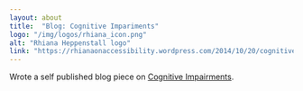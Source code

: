```yaml
---
layout: about
title:  "Blog: Cognitive Impariments"
logo: "/img/logos/rhiana_icon.png"
alt: "Rhiana Heppenstall logo"
link: "https://rhianaonaccessibility.wordpress.com/2014/10/20/cognitive-impariments/"
---
```


Wrote a self published blog piece on [Cognitive Impairments](/publications/#a11y-06-2014).
